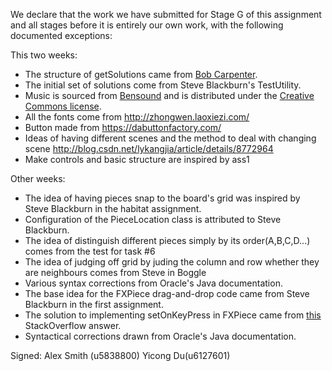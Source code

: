 We declare that the work we have submitted for Stage G of this assignment and all stages before it is entirely our own work, with the following documented exceptions:

This two weeks:
* The structure of getSolutions came from [Bob Carpenter](https://bob-carpenter.github.io/games/sudoku/java_sudoku.html).
* The initial set of solutions come from Steve Blackburn's TestUtility.
* Music is sourced from [Bensound](http://www.bensound.com/) and is distributed under the [Creative Commons license](http://www.bensound.com/licensing).
* All the fonts come from http://zhongwen.laoxiezi.com/
* Button made from https://dabuttonfactory.com/
* Ideas of having different scenes and the method to deal with changing scene http://blog.csdn.net/lykangjia/article/details/8772964
* Make controls and basic structure are inspired by ass1

Other weeks:
* The idea of having pieces snap to the board's grid was inspired by Steve Blackburn in the habitat assignment.
* Configuration of the PieceLocation class is attributed to Steve Blackburn.
* The idea of distinguish different pieces simply by its order(A,B,C,D...) comes from the test for task #6
* The idea of judging off grid by juding the column and row whether they are neighbours comes from Steve in Boggle
* Various syntax corrections from Oracle's Java documentation.
* The base idea for the FXPiece drag-and-drop code came from Steve Blackburn in the first assignment.
* The solution to implementing setOnKeyPress in FXPiece came from [this](http://stackoverflow.com/questions/32802664/setonkeypressed-event-not-working-properly) StackOverflow answer.
* Syntactical corrections drawn from Oracle's Java documentation.

Signed: Alex Smith (u5838800) Yicong Du(u6127601)